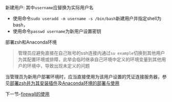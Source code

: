 新建用户:
其中`username`应替换为实际用户名

* 使用命令`sudo useradd -m username -s /bin/bash`新建用户并指定shell为bash，
* 使用命令`passwd username`为新用户设置密钥

部署zsh和Anaconda环境
> 管理员应避免直接在自己账号的ssh连接内通过`su example`切换到其他用户为其配置环境或排障，此举会临时继承自己环境中定义的环境变量到其他用户的环境中，导致出现未定义的问题

当管理员为新用户部署环境时，应当直接使用为该用户设置的凭证连接服务器，参见[部署zsh并为其安装插件](https://github.com/alkalimc/H100-Server-Guidebook/blob/main/chapter/general/zsh.md)及[Anaconda环境的部署与使用](https://github.com/alkalimc/H100-Server-Guidebook/blob/main/chapter/general/anaconda.md)

下一节-[firewall的使用](https://github.com/alkalimc/H100-Server-Guidebook/blob/main/chapter/admin/firewall.md)